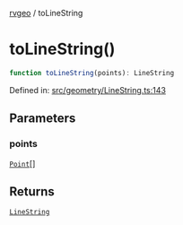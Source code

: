 [rvgeo](../index.md) / toLineString

# toLineString()

```ts
function toLineString(points): LineString
```

Defined in: [src/geometry/LineString.ts:143](https://github.com/pzq123456/RVGeo/blob/e727f6f6e310621d656b74948bed9956ff45a613/src/geometry/LineString.ts#L143)

## Parameters

### points

[`Point`](../classes/Point.md)[]

## Returns

[`LineString`](../classes/LineString.md)
